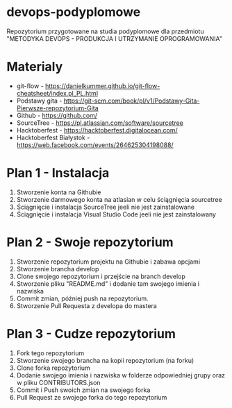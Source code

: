 # devops-podyplomowe

Repozytorium przygotowane na studia podyplomowe dla przedmiotu "METODYKA DEVOPS - PRODUKCJA I UTRZYMANIE OPROGRAMOWANIA"

# Materialy

- git-flow - https://danielkummer.github.io/git-flow-cheatsheet/index.pl_PL.html
- Podstawy gita - https://git-scm.com/book/pl/v1/Podstawy-Gita-Pierwsze-repozytorium-Gita
- Github - https://github.com/
- SourceTree - https://pl.atlassian.com/software/sourcetree
- Hacktoberfest - https://hacktoberfest.digitalocean.com/
- Hacktoberfest Białystok - https://web.facebook.com/events/264625304198088/

# Plan 1 - Instalacja

1. Stworzenie konta na Githubie
2. Stworzenie darmowego konta na atlasian w celu ściągnięcia sourcetree
3. Ściągnięcie i instalacja SourceTree jeeli nie jest zainstalowane
4. Ściągnięcie i instalacja Visual Studio Code jeeli nie jest zainstalowany

# Plan 2 - Swoje repozytorium

1. Stworzenie repozytorium projektu na Githubie i zabawa opcjami
2. Stworzenie brancha develop
3. Clone swojego repozytorium i przejście na branch develop
4. Stworzenie pliku "README.md" i dodanie tam swojego imienia i nazwiska
5. Commit zmian, później push na repozytorium.
6. Stworzenie Pull Requesta z developa do mastera

# Plan 3 - Cudze repozytorium

1. Fork tego repozytorium
2. Stworzenie swojego brancha na kopii repozytorium (na forku)
3. Clone forka repozytorium
4. Dodanie swojego imienia i nazwiska w folderze odpowiedniej grupy oraz w pliku CONTRIBUTORS.json
5. Commit i Push swoich zmian na swojego forka
6. Pull Request ze swojego forka do tego repozytorium

